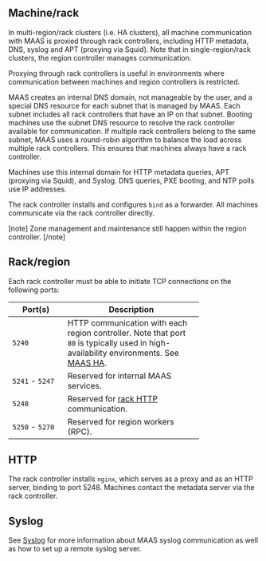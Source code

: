 ## Machine/rack

In multi-region/rack clusters (i.e. HA clusters), all machine communication with MAAS is proxied through rack controllers, including HTTP metadata, DNS, syslog and APT (proxying via Squid). Note that in single-region/rack clusters, the region controller manages communication.

Proxying through rack controllers is useful in environments where communication between machines and region controllers is restricted.

MAAS creates an internal DNS domain, not manageable by the user, and a special DNS resource for each subnet that is managed by MAAS. Each subnet includes all rack controllers that have an IP on that subnet. Booting machines use the subnet DNS resource to resolve the rack controller available for communication. If multiple rack controllers belong to the same subnet, MAAS uses a round-robin algorithm to balance the load across multiple rack controllers. This ensures that machines always have a rack controller.

Machines use this internal domain for HTTP metadata queries, APT (proxying via Squid), and Syslog. DNS queries, PXE booting, and NTP polls use IP addresses.

The rack controller installs and configures `bind` as a forwarder. All machines communicate via the rack controller directly.

[note] Zone management and maintenance still happen within the region controller. [/note]

## Rack/region

Each rack controller must be able to initiate TCP connections on the following ports:

<table style="width:76%;">
<colgroup>
<col width="22%" />
<col width="54%" />
</colgroup>
<thead>
<tr class="header">
<th>Port(s)</th>
<th>Description</th>
</tr>
</thead>
<tbody>
<tr class="odd">
<td><code>5240</code></td>
<td>HTTP communication with each region controller. Note that port <code>80</code> is typically used in high-availability environments. See <a href="manage-ha.md">MAAS HA</a>.</td>
</tr>
<tr class="even">
<td><code>5241</code> - <code>5247</code></td>
<td>Reserved for internal MAAS services.</td>
</tr>
<tr class="odd">
<td><code>5248</code></td>
<td>Reserved for <a href="#http">rack HTTP</a> communication.</td>
</tr>
<tr class="even">
<td><code>5250</code> - <code>5270</code></td>
<td>Reserved for region workers (RPC).</td>
</tr>
</tbody>
</table>

## HTTP

The rack controller installs `nginx`, which serves as a proxy and as an HTTP server, binding to port 5248. Machines contact the metadata server via the rack controller.

## Syslog

See [Syslog](installconfig-syslog.md) for more information about MAAS syslog communication as well as how to set up a remote syslog server.

<!-- LINKS -->

